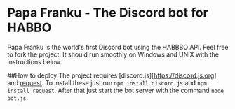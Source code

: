 # Papa Franku - The Discord bot for HABBO

Papa Franku is the world's first Discord bot using the HABBBO API.
Feel free to fork the project. It should run smoothly on Windows and UNIX with the instructions below.

##How to deploy
The project requires [discord.js][https://discord.js.org] and [request](https://www.npmjs.com/package/request). To install these just run `npm install discord.js` and `npm install request`. After that just start the bot server with the command `node bot.js`.
